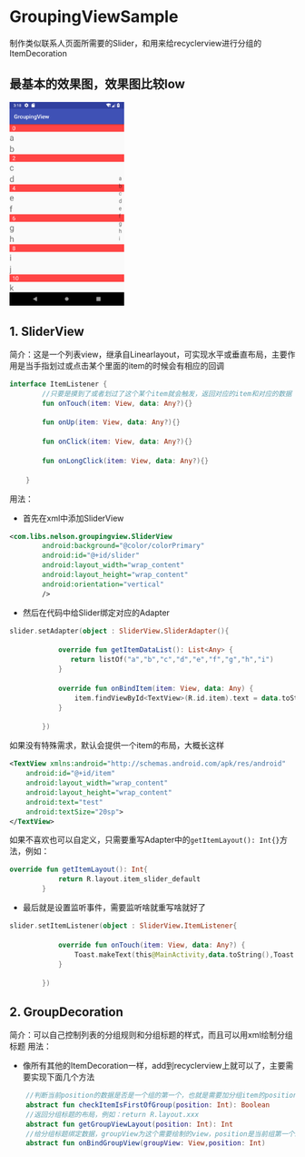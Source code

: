 # GroupingViewSample
制作类似联系人页面所需要的Slider，和用来给recyclerview进行分组的ItemDecoration
## 最基本的效果图，效果图比较low
<img src="image/screen.png" width="40%" height="40%"/>

## 1. SliderView
简介：这是一个列表view，继承自Linearlayout，可实现水平或垂直布局，主要作用是当手指划过或点击某个里面的item的时候会有相应的回调
```kotlin
interface ItemListener {
        //只要是摸到了或者划过了这个某个item就会触发，返回对应的item和对应的数据
        fun onTouch(item: View, data: Any?){}
        
        fun onUp(item: View, data: Any?){}

        fun onClick(item: View, data: Any?){}

        fun onLongClick(item: View, data: Any?){}

    }
```
用法： 
* 首先在xml中添加SliderView
```xml
<com.libs.nelson.groupingview.SliderView
        android:background="@color/colorPrimary"
        android:id="@+id/slider"
        android:layout_width="wrap_content"
        android:layout_height="wrap_content"
        android:orientation="vertical"
        />
``` 
* 然后在代码中给Slider绑定对应的Adapter
```kotlin
slider.setAdapter(object : SliderView.SliderAdapter(){

            override fun getItemDataList(): List<Any> {
               return listOf("a","b","c","d","e","f","g","h","i")
            }

            override fun onBindItem(item: View, data: Any) {
                item.findViewById<TextView>(R.id.item).text = data.toString()
            }

        })
```
如果没有特殊需求，默认会提供一个item的布局，大概长这样
```xml
<TextView xmlns:android="http://schemas.android.com/apk/res/android"
    android:id="@+id/item"
    android:layout_width="wrap_content"
    android:layout_height="wrap_content"
    android:text="test"
    android:textSize="20sp">
</TextView>
```
如果不喜欢也可以自定义，只需要重写Adapter中的`getItemLayout(): Int{}`方法，例如：
```kotlin
override fun getItemLayout(): Int{
            return R.layout.item_slider_default
        }
```
* 最后就是设置监听事件，需要监听啥就重写啥就好了
```kotlin
slider.setItemListener(object : SliderView.ItemListener{

            override fun onTouch(item: View, data: Any?) {
                Toast.makeText(this@MainActivity,data.toString(),Toast.LENGTH_SHORT).show()
            }

        })
```
## 2. GroupDecoration
简介：可以自己控制列表的分组规则和分组标题的样式，而且可以用xml绘制分组标题
用法：
* 像所有其他的ItemDecoration一样，add到recyclerview上就可以了，主要需要实现下面几个方法
```kotlin
    //判断当前position的数据是否是一个组的第一个，也就是需要加分组item的position
    abstract fun checkItemIsFirstOfGroup(position: Int): Boolean
    //返回分组标题的布局，例如：return R.layout.xxx
    abstract fun getGroupViewLayout(position: Int): Int
    //给分组标题绑定数据，groupView为这个需要绘制的view，position是当前组第一个item的位置
    abstract fun onBindGroupView(groupView: View,position: Int)
```
